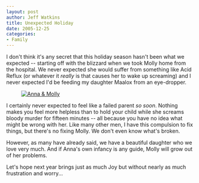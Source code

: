 ```yaml
--- 
layout: post
author: Jeff Watkins
title: Unexpected Holiday
date: 2005-12-25
categories: 
- Family
---
```


I don't think it's any secret that this holiday season hasn't been what we expected -- starting off with the blizzard when we took Molly home from the hospital. We never expected she would suffer from something like Acid Reflux (or whatever it *really* is that causes her to wake up screaming) and I never expected I'd be feeding my daughter Maalox from an eye-dropper.

<figure><a href="http://www.flickr.com/photo.gne?id=77237917"><img class="photo" src="http://static.flickr.com/39/77237917_3b67e9f755.jpg" alt="Anna &amp; Molly" border="0"></a> </figure>

I certainly never expected to feel like a failed parent *so soon*. Nothing makes you feel more helpless than to hold your child while she screams bloody murder for fifteen minutes -- all because you have no idea what might be wrong with her. Like many other men, I have this compulsion to fix things, but there's no fixing Molly. We don't even know what's broken.

However, as many have already said, we have a beautiful daughter who we love very much. And if Anna's own infancy is any guide, Molly will grow out of her problems.

Let's hope next year brings just as much Joy but without nearly as much frustration and worry...